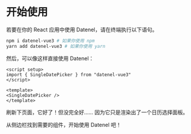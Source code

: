 # 开始使用

若要在你的 React 应用中使用 Datenel，请在终端执行以下语句。

```zsh
npm i datenel-vue3 # 如果你使用 npm
yarn add datenel-vue3 # 如果你使用 yarn
```

然后，可以像这样直接使用 Datenel：

```vue
<script setup>
import { SingleDatePicker } from "datenel-vue3"
</script>

<template>
<SingleDatePicker />
</template>
```

刷新下页面，它好了！但没完全好…… 因为它只是渲染出了一个日历选择面板。

从侧边栏找到需要的组件，开始使用 Datenel 吧！
